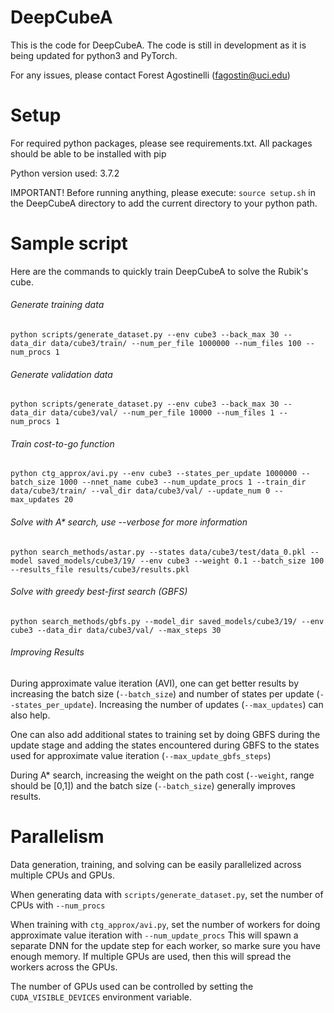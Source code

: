 # DeepCubeA
This is the code for DeepCubeA. The code is still in development as it is being updated for python3 and PyTorch.

For any issues, please contact Forest Agostinelli (fagostin@uci.edu)

# Setup
For required python packages, please see requirements.txt.
All packages should be able to be installed with pip

Python version used: 3.7.2

IMPORTANT! Before running anything, please execute: `source setup.sh` in the DeepCubeA directory to add the current directory to your python path.

# Sample script
Here are the commands to quickly train DeepCubeA to solve the Rubik's cube.
###### Generate training data
`python scripts/generate_dataset.py --env cube3 --back_max 30 --data_dir data/cube3/train/ --num_per_file 1000000 --num_files 100 --num_procs 1`

###### Generate validation data
`python scripts/generate_dataset.py --env cube3 --back_max 30 --data_dir data/cube3/val/ --num_per_file 10000 --num_files 1 --num_procs 1`

###### Train cost-to-go function
`python ctg_approx/avi.py --env cube3 --states_per_update 1000000 --batch_size 1000 --nnet_name cube3 --num_update_procs 1 --train_dir data/cube3/train/ --val_dir data/cube3/val/ --update_num 0 --max_updates 20`

###### Solve with A* search, use --verbose for more information
`python search_methods/astar.py --states data/cube3/test/data_0.pkl --model saved_models/cube3/19/ --env cube3 --weight 0.1 --batch_size 100 --results_file results/cube3/results.pkl`

###### Solve with greedy best-first search (GBFS)
`python search_methods/gbfs.py --model_dir saved_models/cube3/19/ --env cube3 --data_dir data/cube3/val/ --max_steps 30`

###### Improving Results
During approximate value iteration (AVI), one can get better results by increasing the batch size (`--batch_size`) and number of states per update (`--states_per_update`). Increasing the number of updates (`--max_updates`) can also help.

One can also add additional states to training set by doing GBFS during the update stage and adding the states encountered during GBFS to the states used for approximate value iteration (`--max_update_gbfs_steps`)

During A* search, increasing the weight on the path cost (`--weight`, range should be [0,1]) and the batch size (`--batch_size`) generally improves results.

# Parallelism
Data generation, training, and solving can be easily parallelized across multiple CPUs and GPUs.

When generating data with `scripts/generate_dataset.py`, set the number of CPUs with `--num_procs`

When training with `ctg_approx/avi.py`, set the number of workers for doing approximate value iteration with `--num_update_procs`
This will spawn a separate DNN for the update step for each worker, so marke sure you have enough memory.
If multiple GPUs are used, then this will spread the workers across the GPUs.

The number of GPUs used can be controlled by setting the `CUDA_VISIBLE_DEVICES` environment variable.
